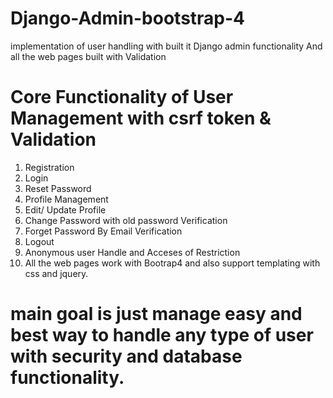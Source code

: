 # Django-Admin-bootstrap-4
 implementation of user handling  with built it Django admin functionality And all the web pages built with Validation
 
# Core Functionality of User Management with csrf token & Validation
 1.  Registration
 2.  Login
 3.  Reset Password
 4.  Profile Management
 5.  Edit/ Update Profile
 6.  Change Password with old password Verification
 7.  Forget Password By Email Verification
 8.  Logout
 9.  Anonymous user Handle and Acceses of Restriction
 10. All the web pages work with Bootrap4 and also support templating with css and jquery.

# main goal is just manage easy and best way to handle any type of user with security and database functionality.
